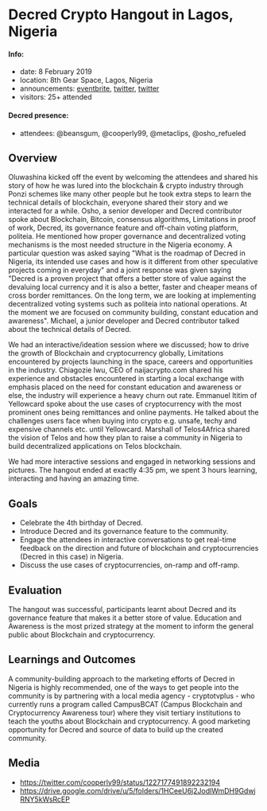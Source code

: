 # Decred Crypto Hangout in Lagos, Nigeria

#### Info:

- date: 8 February 2019
- location: 8th Gear Space, Lagos, Nigeria
- announcements: [eventbrite](https://www.eventbrite.com/e/decred-crypto-hangout-learn-about-career-opportunities-in-the-industry-tickets-91830803405), [twitter](https://twitter.com/cooperly99/status/1222929029063495680), [twitter](https://twitter.com/Telos4africa/status/1225321908939431938)
- visitors: 25+ attended

#### Decred presence:

- attendees: @beansgum, @cooperly99, @metaclips, @osho\_refueled

## Overview

Oluwashina kicked off the event by welcoming the attendees and shared his story of how he was lured into the blockchain & crypto industry through Ponzi schemes like many other people but he took extra steps to learn the technical details of blockchain, everyone shared their story and we interacted for a while. Osho, a senior developer and Decred contributor spoke about Blockchain, Bitcoin, consensus algorithms, Limitations in proof of work, Decred, its governance feature and off-chain voting platform, politeia. He mentioned how proper governance and decentralized voting mechanisms is the most needed structure in the Nigeria economy. A particular question was asked saying "What is the roadmap of Decred in Nigeria, its intended use cases and how is it different from other speculative projects coming in everyday" and a joint response was given saying "Decred is a proven project that offers a better store of value against the devaluing local currency and it is also a better, faster and cheaper means of cross border remittances. On the long term, we are looking at implementing decentralized voting systems such as politeia into national operations. At the moment we are focused on community building, constant education and awareness". Michael, a junior developer and Decred contributor talked about the technical details of Decred.

We had an interactive/ideation session where we discussed; how to drive the growth of Blockchain and cryptocurrency globally, Limitations encountered by projects launching in the space, careers and opportunities in the industry. Chiagozie Iwu, CEO of naijacrypto.com shared his experience and obstacles encountered in starting a local exchange with emphasis placed on the need for constant education and awareness or else, the industry will experience a heavy churn out rate. Emmanuel Ititim of Yellowcard spoke about the use cases of cryptocurrency with the most prominent ones being remittances and online payments. He talked about the challenges users face when buying into crypto e.g. unsafe, techy and expensive channels etc. until Yellowcard. Marshall of Telos4Africa shared the vision of Telos and how they plan to raise a community in Nigeria to build decentralized applications on Telos blockchain.

We had more interactive sessions and engaged in networking sessions and pictures. The hangout ended at exactly 4:35 pm, we spent 3 hours learning, interacting and having an amazing time.

## Goals

- Celebrate the 4th birthday of Decred.
- Introduce Decred and its governance feature to the community.
- Engage the attendees in interactive conversations to get real-time feedback on the direction and future of blockchain and cryptocurrencies (Decred in this case) in Nigeria.
- Discuss the use cases of cryptocurrencies, on-ramp and off-ramp.

## Evaluation

The hangout was successful, participants learnt about Decred and its governance feature that makes it a better store of value. Education and Awareness is the most prized strategy at the moment to inform the general public about Blockchain and cryptocurrency.

##  Learnings and Outcomes

A community-building approach to the marketing efforts of Decred in Nigeria is highly recommended, one of the ways to get people into the community is by partnering with a local media agency - cryptotvplus - who currently runs a program called CampusBCAT (Campus Blockchain and Cryptocurrency Awareness tour) where they visit tertiary institutions to teach the youths about Blockchain and cryptocurrency. A good marketing opportunity for Decred and source of data to build up the created community.

## Media

- https://twitter.com/cooperly99/status/1227177491892232194
- https://drive.google.com/drive/u/5/folders/1HCeeU6j2JodlWmDH9GdwjRNY5kWsRcEP
